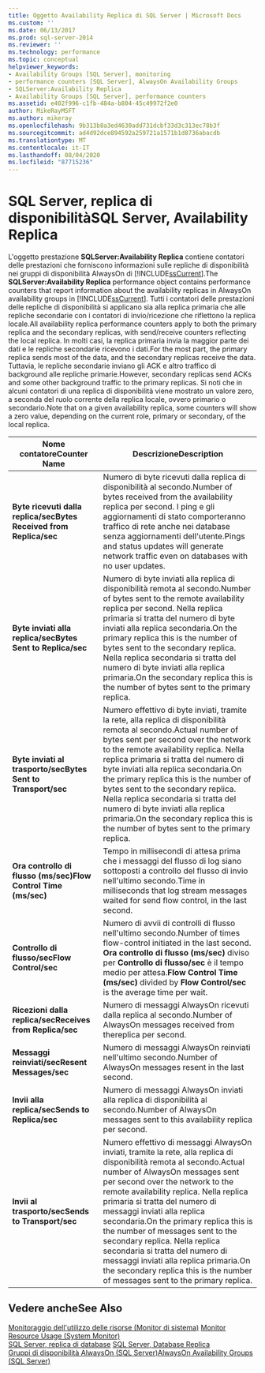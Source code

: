 ```yaml
---
title: Oggetto Availability Replica di SQL Server | Microsoft Docs
ms.custom: ''
ms.date: 06/13/2017
ms.prod: sql-server-2014
ms.reviewer: ''
ms.technology: performance
ms.topic: conceptual
helpviewer_keywords:
- Availability Groups [SQL Server], monitoring
- performance counters [SQL Server], AlwaysOn Availability Groups
- SQLServer:Availability Replica
- Availability Groups [SQL Server], performance counters
ms.assetid: e402f996-c1fb-484a-b804-45c49972f2e0
author: MikeRayMSFT
ms.author: mikeray
ms.openlocfilehash: 9b313b8a3ed4630add731dcbf33d3c313ec78b3f
ms.sourcegitcommit: ad4d92dce894592a259721a1571b1d8736abacdb
ms.translationtype: MT
ms.contentlocale: it-IT
ms.lasthandoff: 08/04/2020
ms.locfileid: "87715236"
---
```

# <a name="sql-server-availability-replica"></a><span data-ttu-id="8a792-102">SQL Server, replica di disponibilità</span><span class="sxs-lookup"><span data-stu-id="8a792-102">SQL Server, Availability Replica</span></span>
  <span data-ttu-id="8a792-103">L'oggetto prestazione **SQLServer:Availability Replica** contiene contatori delle prestazioni che forniscono informazioni sulle repliche di disponibilità nei gruppi di disponibilità AlwaysOn di [!INCLUDE[ssCurrent](../../includes/sscurrent-md.md)].</span><span class="sxs-lookup"><span data-stu-id="8a792-103">The **SQLServer:Availability Replica** performance object contains performance counters that report information about the availability replicas in AlwaysOn availability groups in [!INCLUDE[ssCurrent](../../includes/sscurrent-md.md)].</span></span> <span data-ttu-id="8a792-104">Tutti i contatori delle prestazioni delle repliche di disponibilità si applicano sia alla replica primaria che alle repliche secondarie con i contatori di invio/ricezione che riflettono la replica locale.</span><span class="sxs-lookup"><span data-stu-id="8a792-104">All availability replica performance counters apply to both the primary replica and the secondary replicas, with send/receive counters reflecting the local replica.</span></span> <span data-ttu-id="8a792-105">In molti casi, la replica primaria invia la maggior parte dei dati e le repliche secondarie ricevono i dati.</span><span class="sxs-lookup"><span data-stu-id="8a792-105">For the most part, the primary replica sends most of the data, and the secondary replicas receive the data.</span></span> <span data-ttu-id="8a792-106">Tuttavia, le repliche secondarie inviano gli ACK e altro traffico di background alle repliche primarie.</span><span class="sxs-lookup"><span data-stu-id="8a792-106">However, secondary replicas send ACKs and some other background traffic to the primary replicas.</span></span> <span data-ttu-id="8a792-107">Si noti che in alcuni contatori di una replica di disponibilità viene mostrato un valore zero, a seconda del ruolo corrente della replica locale, ovvero primario o secondario.</span><span class="sxs-lookup"><span data-stu-id="8a792-107">Note that on a given availability replica, some counters will show a zero value, depending on the current role, primary or secondary, of the local replica.</span></span>  
  
|<span data-ttu-id="8a792-108">Nome contatore</span><span class="sxs-lookup"><span data-stu-id="8a792-108">Counter Name</span></span>|<span data-ttu-id="8a792-109">Descrizione</span><span class="sxs-lookup"><span data-stu-id="8a792-109">Description</span></span>|  
|------------------|-----------------|  
|<span data-ttu-id="8a792-110">**Byte ricevuti dalla replica/sec**</span><span class="sxs-lookup"><span data-stu-id="8a792-110">**Bytes Received from Replica/sec**</span></span>|<span data-ttu-id="8a792-111">Numero di byte ricevuti dalla replica di disponibilità al secondo.</span><span class="sxs-lookup"><span data-stu-id="8a792-111">Number of bytes received from the availability replica per second.</span></span> <span data-ttu-id="8a792-112">I ping e gli aggiornamenti di stato comporteranno traffico di rete anche nei database senza aggiornamenti dell'utente.</span><span class="sxs-lookup"><span data-stu-id="8a792-112">Pings and status updates will generate network traffic even on databases with no user updates.</span></span>|  
|<span data-ttu-id="8a792-113">**Byte inviati alla replica/sec**</span><span class="sxs-lookup"><span data-stu-id="8a792-113">**Bytes Sent to Replica/sec**</span></span>|<span data-ttu-id="8a792-114">Numero di byte inviati alla replica di disponibilità remota al secondo.</span><span class="sxs-lookup"><span data-stu-id="8a792-114">Number of bytes sent to the remote availability replica per second.</span></span> <span data-ttu-id="8a792-115">Nella replica primaria si tratta del numero di byte inviati alla replica secondaria.</span><span class="sxs-lookup"><span data-stu-id="8a792-115">On the primary replica this is the number of bytes sent to the secondary replica.</span></span> <span data-ttu-id="8a792-116">Nella replica secondaria si tratta del numero di byte inviati alla replica primaria.</span><span class="sxs-lookup"><span data-stu-id="8a792-116">On the secondary replica this is the number of bytes sent to the primary replica.</span></span>|  
|<span data-ttu-id="8a792-117">**Byte inviati al trasporto/sec**</span><span class="sxs-lookup"><span data-stu-id="8a792-117">**Bytes Sent to Transport/sec**</span></span>|<span data-ttu-id="8a792-118">Numero effettivo di byte inviati, tramite la rete, alla replica di disponibilità remota al secondo.</span><span class="sxs-lookup"><span data-stu-id="8a792-118">Actual number of bytes sent per second over the network to the remote availability replica.</span></span> <span data-ttu-id="8a792-119">Nella replica primaria si tratta del numero di byte inviati alla replica secondaria.</span><span class="sxs-lookup"><span data-stu-id="8a792-119">On the primary replica this is the number of bytes sent to the secondary replica.</span></span> <span data-ttu-id="8a792-120">Nella replica secondaria si tratta del numero di byte inviati alla replica primaria.</span><span class="sxs-lookup"><span data-stu-id="8a792-120">On the secondary replica this is the number of bytes sent to the primary replica.</span></span>|  
|<span data-ttu-id="8a792-121">**Ora controllo di flusso (ms/sec)**</span><span class="sxs-lookup"><span data-stu-id="8a792-121">**Flow Control Time (ms/sec)**</span></span>|<span data-ttu-id="8a792-122">Tempo in millisecondi di attesa prima che i messaggi del flusso di log siano sottoposti a controllo del flusso di invio nell'ultimo secondo.</span><span class="sxs-lookup"><span data-stu-id="8a792-122">Time in milliseconds that log stream messages waited for send flow control, in the last second.</span></span>|  
|<span data-ttu-id="8a792-123">**Controllo di flusso/sec**</span><span class="sxs-lookup"><span data-stu-id="8a792-123">**Flow Control/sec**</span></span>|<span data-ttu-id="8a792-124">Numero di avvii di controlli di flusso nell'ultimo secondo.</span><span class="sxs-lookup"><span data-stu-id="8a792-124">Number of times flow-control initiated in the last second.</span></span> <span data-ttu-id="8a792-125">**Ora controllo di flusso (ms/sec)** diviso per **Controllo di flusso/sec** è il tempo medio per attesa.</span><span class="sxs-lookup"><span data-stu-id="8a792-125">**Flow Control Time (ms/sec)** divided by **Flow Control/sec** is the average time per wait.</span></span>|  
|<span data-ttu-id="8a792-126">**Ricezioni dalla replica/sec**</span><span class="sxs-lookup"><span data-stu-id="8a792-126">**Receives from Replica/sec**</span></span>|<span data-ttu-id="8a792-127">Numero di messaggi AlwaysOn ricevuti dalla replica al secondo.</span><span class="sxs-lookup"><span data-stu-id="8a792-127">Number of AlwaysOn messages received from thereplica per second.</span></span>|  
|<span data-ttu-id="8a792-128">**Messaggi reinviati/sec**</span><span class="sxs-lookup"><span data-stu-id="8a792-128">**Resent Messages/sec**</span></span>|<span data-ttu-id="8a792-129">Numero di messaggi AlwaysOn reinviati nell'ultimo secondo.</span><span class="sxs-lookup"><span data-stu-id="8a792-129">Number of AlwaysOn messages resent in the last second.</span></span>|  
|<span data-ttu-id="8a792-130">**Invii alla replica/sec**</span><span class="sxs-lookup"><span data-stu-id="8a792-130">**Sends to Replica/sec**</span></span>|<span data-ttu-id="8a792-131">Numero di messaggi AlwaysOn inviati alla replica di disponibilità al secondo.</span><span class="sxs-lookup"><span data-stu-id="8a792-131">Number of AlwaysOn messages sent to this availability replica per second.</span></span>|  
|<span data-ttu-id="8a792-132">**Invii al trasporto/sec**</span><span class="sxs-lookup"><span data-stu-id="8a792-132">**Sends to Transport/sec**</span></span>|<span data-ttu-id="8a792-133">Numero effettivo di messaggi AlwaysOn inviati, tramite la rete, alla replica di disponibilità remota al secondo.</span><span class="sxs-lookup"><span data-stu-id="8a792-133">Actual number of AlwaysOn messages sent per second over the network to the remote availability replica.</span></span> <span data-ttu-id="8a792-134">Nella replica primaria si tratta del numero di messaggi inviati alla replica secondaria.</span><span class="sxs-lookup"><span data-stu-id="8a792-134">On the primary replica this is the number of messages sent to the secondary replica.</span></span> <span data-ttu-id="8a792-135">Nella replica secondaria si tratta del numero di messaggi inviati alla replica primaria.</span><span class="sxs-lookup"><span data-stu-id="8a792-135">On the secondary replica this is the number of messages sent to the primary replica.</span></span>|  
  
## <a name="see-also"></a><span data-ttu-id="8a792-136">Vedere anche</span><span class="sxs-lookup"><span data-stu-id="8a792-136">See Also</span></span>  
 <span data-ttu-id="8a792-137">[Monitoraggio dell'utilizzo delle risorse &#40;Monitor di sistema&#41;](monitor-resource-usage-system-monitor.md) </span><span class="sxs-lookup"><span data-stu-id="8a792-137">[Monitor Resource Usage &#40;System Monitor&#41;](monitor-resource-usage-system-monitor.md) </span></span>  
 <span data-ttu-id="8a792-138">[SQL Server, replica di database](sql-server-database-replica.md) </span><span class="sxs-lookup"><span data-stu-id="8a792-138">[SQL Server, Database Replica](sql-server-database-replica.md) </span></span>  
 [<span data-ttu-id="8a792-139">Gruppi di disponibilità AlwaysOn (SQL Server)</span><span class="sxs-lookup"><span data-stu-id="8a792-139">AlwaysOn Availability Groups (SQL Server)</span></span>](../../database-engine/availability-groups/windows/always-on-availability-groups-sql-server.md)  
  
  
